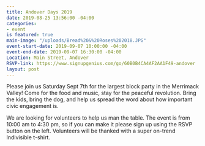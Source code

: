 ```yaml
---
title: Andover Days 2019
date: 2019-08-25 13:56:00 -04:00
categories:
- event
is featured: true
main-image: "/uploads/Bread%20&%20Roses%202018.JPG"
event-start-date: 2019-09-07 10:00:00 -04:00
event-end-date: 2019-09-07 16:30:00 -04:00
Location: Main Street, Andover
RSVP-link: https://www.signupgenius.com/go/60B0B4CA4AF2AA1F49-andover
layout: post
---
```


Please join us Saturday Sept 7th for the largest block party in the Merrimack Valley! Come for the food and music, stay for the peaceful revolution. Bring the kids, bring the dog, and help us spread the word about how important civic engagement is. 

We are looking for volunteers to help us man the table. The event is from 10:00 am to 4:30 pm, so if you can make it please sign up using the RSVP button on the left. Volunteers will be thanked with a super on-trend Indivisible t-shirt. 

